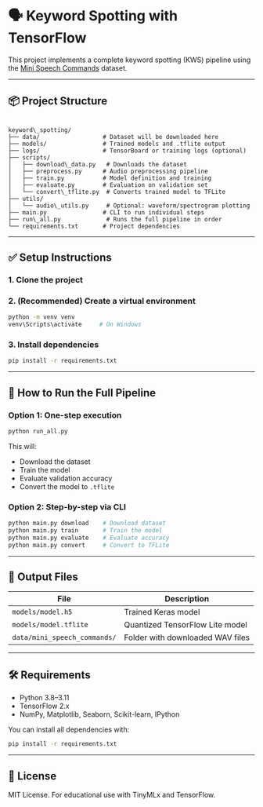 # 🗣️ Keyword Spotting with TensorFlow

This project implements a complete keyword spotting (KWS) pipeline using the [Mini Speech Commands](https://www.tensorflow.org/datasets/catalog/mini_speech_commands) dataset.

---

## 📦 Project Structure

```

keyword\_spotting/
├── data/                  # Dataset will be downloaded here
├── models/                # Trained models and .tflite output
├── logs/                  # TensorBoard or training logs (optional)
├── scripts/
│   ├── download\_data.py   # Downloads the dataset
│   ├── preprocess.py      # Audio preprocessing pipeline
│   ├── train.py           # Model definition and training
│   ├── evaluate.py        # Evaluation on validation set
│   └── convert\_tflite.py  # Converts trained model to TFLite
├── utils/
│   └── audio\_utils.py     # Optional: waveform/spectrogram plotting
├── main.py                # CLI to run individual steps
├── run\_all.py             # Runs the full pipeline in order
└── requirements.txt       # Project dependencies

````

---

## ✅ Setup Instructions

### 1. Clone the project

### 2. (Recommended) Create a virtual environment

```bash
python -m venv venv
venv\Scripts\activate     # On Windows
```

### 3. Install dependencies

```bash
pip install -r requirements.txt
```

---

## 🚀 How to Run the Full Pipeline

### Option 1: One-step execution

```bash
python run_all.py
```

This will:

* Download the dataset
* Train the model
* Evaluate validation accuracy
* Convert the model to `.tflite`

### Option 2: Step-by-step via CLI

```bash
python main.py download    # Download dataset
python main.py train       # Train the model
python main.py evaluate    # Evaluate accuracy
python main.py convert     # Convert to TFLite
```

---

## 📂 Output Files

| File                         | Description                      |
| ---------------------------- | -------------------------------- |
| `models/model.h5`            | Trained Keras model              |
| `models/model.tflite`        | Quantized TensorFlow Lite model  |
| `data/mini_speech_commands/` | Folder with downloaded WAV files |

---

## 🛠️ Requirements

* Python 3.8–3.11
* TensorFlow 2.x
* NumPy, Matplotlib, Seaborn, Scikit-learn, IPython

You can install all dependencies with:

```bash
pip install -r requirements.txt
```

---

## 📄 License

MIT License. For educational use with TinyMLx and TensorFlow.